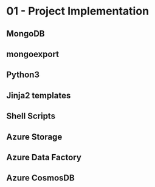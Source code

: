 # 01 - Project Implementation


## MongoDB




## mongoexport




## Python3




## Jinja2 templates




## Shell Scripts




## Azure Storage




## Azure Data Factory




## Azure CosmosDB




